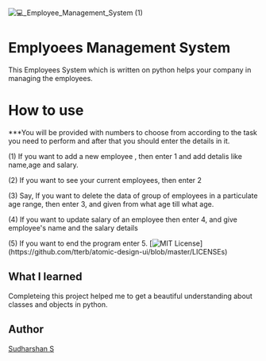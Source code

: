 ![💻_Employee_Management_System (1)](https://user-images.githubusercontent.com/93808025/156795869-3063d42c-e1ee-4448-bca8-daf96cde557b.png)
# Emplyoees Management System
This Employees System which is written on python helps your company in managing the employees. 
 # How to use
***You will be provided with numbers to choose from according to the task you need to perform and after that you should enter the details in it.

(1) If you want to add a new employee , then enter 1 and add detalis like name,age and salary.

(2) If you want to see your current employees, then enter 2

(3) Say, If you want to delete the data of group of employees in a particulate age range, then enter 3, and given from what age till what age.

(4) If you want to update salary of an employee then enter 4, and give employee's name and the salary details

(5) If you want to end the program enter 5.
 [![MIT License](https://img.shields.io/apm/l/atomic-design-ui.svg?)](https://github.com/tterb/atomic-design-ui/blob/master/LICENSEs)


 ## What I learned
 Completeing this project helped me to get a beautiful understanding about classes and objects in python.
 
 ## Author
 [Sudharshan S ](https://github.com/Sudharshan281)
 
 


